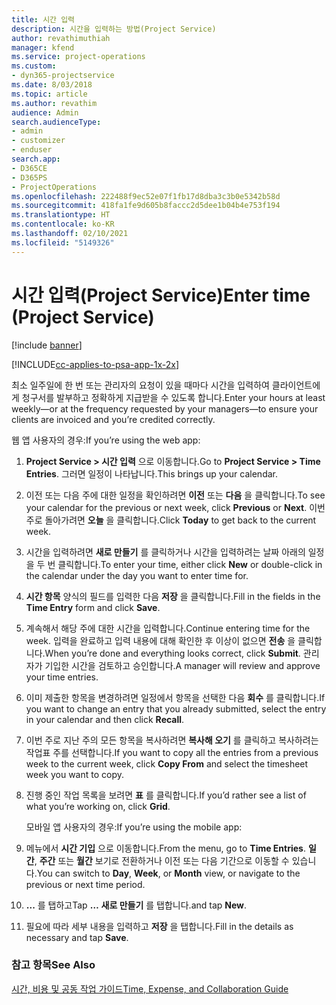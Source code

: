 ```yaml
---
title: 시간 입력
description: 시간을 입력하는 방법(Project Service)
author: revathimuthiah
manager: kfend
ms.service: project-operations
ms.custom:
- dyn365-projectservice
ms.date: 8/03/2018
ms.topic: article
ms.author: revathim
audience: Admin
search.audienceType:
- admin
- customizer
- enduser
search.app:
- D365CE
- D365PS
- ProjectOperations
ms.openlocfilehash: 222488f9ec52e07f1fb17d8dba3c3b0e5342b58d
ms.sourcegitcommit: 418fa1fe9d605b8faccc2d5dee1b04b4e753f194
ms.translationtype: HT
ms.contentlocale: ko-KR
ms.lasthandoff: 02/10/2021
ms.locfileid: "5149326"
---
```

# <a name="enter-time-project-service"></a><span data-ttu-id="e4d47-103">시간 입력(Project Service)</span><span class="sxs-lookup"><span data-stu-id="e4d47-103">Enter time (Project Service)</span></span>

[!include [banner](../includes/psa-now-project-operations.md)]

[!INCLUDE[cc-applies-to-psa-app-1x-2x](../includes/cc-applies-to-psa-app-1x-2x.md)]

<span data-ttu-id="e4d47-104">최소 일주일에 한 번 또는 관리자의 요청이 있을 때마다 시간을 입력하여 클라이언트에게 청구서를 발부하고 정확하게 지급받을 수 있도록 합니다.</span><span class="sxs-lookup"><span data-stu-id="e4d47-104">Enter your hours at least weekly—or at the frequency requested by your managers—to ensure your clients are invoiced and you’re credited correctly.</span></span>  
  
 <span data-ttu-id="e4d47-105">웹 앱 사용자의 경우:</span><span class="sxs-lookup"><span data-stu-id="e4d47-105">If you’re using the web app:</span></span>  
  
1. <span data-ttu-id="e4d47-106">**Project Service > 시간 입력** 으로 이동합니다.</span><span class="sxs-lookup"><span data-stu-id="e4d47-106">Go to **Project Service > Time Entries**.</span></span> <span data-ttu-id="e4d47-107">그러면 일정이 나타납니다.</span><span class="sxs-lookup"><span data-stu-id="e4d47-107">This brings up your calendar.</span></span>  
  
2. <span data-ttu-id="e4d47-108">이전 또는 다음 주에 대한 일정을 확인하려면 **이전** 또는 **다음** 을 클릭합니다.</span><span class="sxs-lookup"><span data-stu-id="e4d47-108">To see your calendar for the previous or next week, click **Previous** or **Next**.</span></span> <span data-ttu-id="e4d47-109">이번 주로 돌아가려면 **오늘** 을 클릭합니다.</span><span class="sxs-lookup"><span data-stu-id="e4d47-109">Click **Today** to get back to the current week.</span></span>  
  
3. <span data-ttu-id="e4d47-110">시간을 입력하려면 **새로 만들기** 를 클릭하거나 시간을 입력하려는 날짜 아래의 일정을 두 번 클릭합니다.</span><span class="sxs-lookup"><span data-stu-id="e4d47-110">To enter your time, either click **New** or double-click in the calendar under the day you want to enter time for.</span></span>  
  
4. <span data-ttu-id="e4d47-111">**시간 항목** 양식의 필드를 입력한 다음 **저장** 을 클릭합니다.</span><span class="sxs-lookup"><span data-stu-id="e4d47-111">Fill in the fields in the **Time Entry** form and click **Save**.</span></span>  
  
5. <span data-ttu-id="e4d47-112">계속해서 해당 주에 대한 시간을 입력합니다.</span><span class="sxs-lookup"><span data-stu-id="e4d47-112">Continue entering time for the week.</span></span> <span data-ttu-id="e4d47-113">입력을 완료하고 입력 내용에 대해 확인한 후 이상이 없으면 **전송** 을 클릭합니다.</span><span class="sxs-lookup"><span data-stu-id="e4d47-113">When you’re done and everything looks correct, click **Submit**.</span></span> <span data-ttu-id="e4d47-114">관리자가 기입한 시간을 검토하고 승인합니다.</span><span class="sxs-lookup"><span data-stu-id="e4d47-114">A manager will review and approve your time entries.</span></span>  
  
6. <span data-ttu-id="e4d47-115">이미 제출한 항목을 변경하려면 일정에서 항목을 선택한 다음 **회수** 를 클릭합니다.</span><span class="sxs-lookup"><span data-stu-id="e4d47-115">If you want to change an entry that you already submitted, select the entry in your calendar and then click **Recall**.</span></span>  
  
7. <span data-ttu-id="e4d47-116">이번 주로 지난 주의 모든 항목을 복사하려면 **복사해 오기** 를 클릭하고 복사하려는 작업표 주를 선택합니다.</span><span class="sxs-lookup"><span data-stu-id="e4d47-116">If you want to copy all the entries from a previous week to the current week, click **Copy From** and select the timesheet week you want to copy.</span></span>  
  
8. <span data-ttu-id="e4d47-117">진행 중인 작업 목록을 보려면 **표** 를 클릭합니다.</span><span class="sxs-lookup"><span data-stu-id="e4d47-117">If you’d rather see a list of what you’re working on, click **Grid**.</span></span>  
  
   <span data-ttu-id="e4d47-118">모바일 앱 사용자의 경우:</span><span class="sxs-lookup"><span data-stu-id="e4d47-118">If you’re using the mobile app:</span></span>  
  
9. <span data-ttu-id="e4d47-119">메뉴에서 **시간 기입** 으로 이동합니다.</span><span class="sxs-lookup"><span data-stu-id="e4d47-119">From the menu, go to **Time Entries**.</span></span>     <span data-ttu-id="e4d47-120">**일간**, **주간** 또는 **월간** 보기로 전환하거나 이전 또는 다음 기간으로 이동할 수 있습니다.</span><span class="sxs-lookup"><span data-stu-id="e4d47-120">You can switch to **Day**, **Week**, or **Month** view, or navigate to the previous or next time period.</span></span>  
  
10. <span data-ttu-id="e4d47-121">**...** 를 탭하고</span><span class="sxs-lookup"><span data-stu-id="e4d47-121">Tap **…**</span></span> <span data-ttu-id="e4d47-122">**새로 만들기** 를 탭합니다.</span><span class="sxs-lookup"><span data-stu-id="e4d47-122">and tap **New**.</span></span>  
  
11. <span data-ttu-id="e4d47-123">필요에 따라 세부 내용을 입력하고 **저장** 을 탭합니다.</span><span class="sxs-lookup"><span data-stu-id="e4d47-123">Fill in the details as necessary and tap **Save**.</span></span>  
  
### <a name="see-also"></a><span data-ttu-id="e4d47-124">참고 항목</span><span class="sxs-lookup"><span data-stu-id="e4d47-124">See Also</span></span>  
 [<span data-ttu-id="e4d47-125">시간, 비용 및 공동 작업 가이드</span><span class="sxs-lookup"><span data-stu-id="e4d47-125">Time, Expense, and Collaboration Guide</span></span>](../psa/time-expense-collaboration-guide.md)
